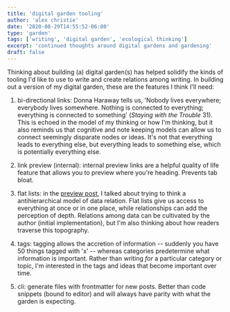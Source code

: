 ```yaml
---
title: 'digital garden tooling'
author: 'alex christie'
date: '2020-08-29T14:55:52-06:00'
type: 'garden'
tags: ['writing', 'digital garden', 'ecological thinking']
excerpt: 'continued thoughts around digital gardens and gardening'
draft: false
---
```


Thinking about building (a) digital garden(s) has helped solidify the kinds of tooling I'd like to use to write and create relations among writing. In building out a version of my digital garden, these are the features I think I'll need:

1. bi-directional links: Donna Haraway tells us, 'Nobody lives everywhere; everybody lives somewhere. Nothing is connected to everything; everything is connected to something' (*Staying with the Trouble* 31). This is echoed in the model of my thinking or how I'm thinking, but it also reminds us that cognitive and note keeping models can allow us to connect seemingly disparate nodes or ideas. It's not that everything leads to everything else, but everything leads to something else, which is potentially everything else.

2. link preview (internal): internal preview links are a helpful quality of life feature that allows you to preview where you're heading. Prevents tab bloat.

3. flat lists: in the [preview post](/garden/03-rethinking-digital-gardening), I talked about trying to think a antihierarchical model of data relation. Flat lists give us access to everything at once or in one place, while relationships can add the perception of depth. Relations among data can be cultivated by the author (initial implementation), but I'm also thinking about how readers traverse this topography.

4. tags: tagging allows the accretion of information -- suddenly you have 50 things tagged with 'x' -- whereas categories predetermine what information is important. Rather than writing *for* a particular category or topic, I'm interested in the tags and ideas that become important over time.

5. cli: generate files with frontmatter for new posts. Better than code snippets (bound to editor) and will always have parity with what the garden is expecting.
